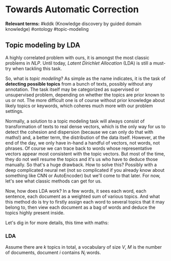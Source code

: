 # Towards Automatic Correction

__Relevant terms:__ #kddk (Knowledge discovery by guided domain knowledge) #ontology #topic-modeling

## Topic modeling by LDA

A highly correlated problem with ours, it is amongst the most classic problems in _NLP_. Until today, _Latent Dirichlet Allocation_ (LDA) is still a must-try when tackling this task. 

So, what is _topic modeling_? As simple as the name indicates, it is the task of **detecting possible topics** from a bunch of texts, possibly without any annotation. The task itself may be categorized as supervised or unsupervised problem, depending on whether the topics are prior known to us or not. The more difficult one is of course without prior knowledge about likely topics or keywords, which coheres much more with our problem settings.

Normally, a solution to a topic modeling task will always consist of transformation of texts to real dense vectors, which is the only way for us to detect the cohesion and dispersion (because we can only do that with maths!) and, a better term, the distribution of the data itself. However, at the end of the day, we only have in-hand a handful of vectors, not words, not phrases. Of course we can trace back to words whose representative vectors appear most consistent with the topic vectors. But most of the time, they do not well resume the topics and it's us who have to deduce those manually. So that's a huge drawback. How to solve this? Possibly with a deep complicated neural net (not so complicated if you already know about something like CNN or AutoEncoder) but we'll come to that later. For now, let's see what classic methods can get for us.

Now, how does LDA work? In a few words, it sees each word, each sentence, each document as a weighted sum of various topics. And what this method do is try to firstly assign each word to several topics that it may belong to, then view each document as a bag of words and deduce the topics highly present inside.

Let's dig in for more details, this time with maths:

### LDA

Assume there are $k$ topics in total, a vocabulary of size $V$, $M$ is the number of documents, document $i$ contains $N_i$ words. 
